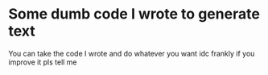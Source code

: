 # Some dumb code I wrote to generate text
You can take the code I wrote and do whatever you want idc
frankly if you improve it pls tell me
